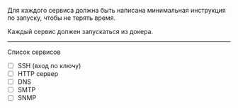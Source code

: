 Для каждого сервиса должна быть написана минимальная инструкция по запуску, чтобы не терять время.

Каждый сервис должен запускаться из докера.

--- 

Список сервисов
- [ ] SSH (вход по ключу)
- [ ] HTTP сервер
- [ ] DNS
- [ ] SMTP
- [ ] SNMP
